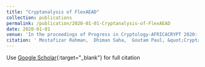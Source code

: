 ```yaml
---
title: "Cryptanalysis of FlexAEAD"
collection: publications
permalink: /publication/2020-01-01-Cryptanalysis-of-FlexAEAD
date: 2020-01-01
venue: 'In the proceedings of Progress in Cryptology-AFRICACRYPT 2020: 12th International Conference on Cryptology in Africa, Cairo, Egypt, July 20--22, 2020, Proceedings'
citation: ' Mostafizar Rahman,  Dhiman Saha,  Goutam Paul, &quot;Cryptanalysis of FlexAEAD.&quot; In the proceedings of Progress in Cryptology-AFRICACRYPT 2020: 12th International Conference on Cryptology in Africa, Cairo, Egypt, July 20--22, 2020, Proceedings, 2020.'
---
```

Use [Google Scholar](https://scholar.google.com/scholar?q=Cryptanalysis+of+FlexAEAD){:target="_blank"} for full citation